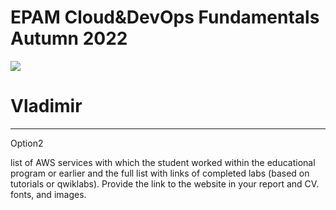   <main role="main" class="container">
<head>
    <meta charset="UTF-8">
    <link rel="stylesheet" href="essets/Css/style.css">
   </head>

<body>
    <div class="starter-template">
      <h1>EPAM Cloud&DevOps Fundamentals Autumn 2022</h1>
    <img src="https://vkor-www.s3.amazonaws.com/main1.jpg">
    <h1>Vladimir</h1>
      <hr>
    </div>
<head>
    <meta charset="UTF-8">
    <link rel="stylesheet" href="essets/Css/style.css">
</head>
<body>
   Option2
</h3>
  <p>list of AWS services with which the student worked within the educational program or earlier and the full list with links of completed labs (based on tutorials or qwiklabs). Provide the link to the website in your report and CV. fonts, and images. </p>
  
